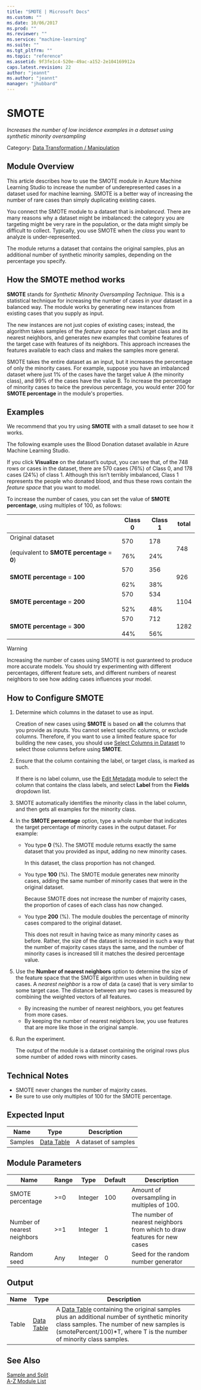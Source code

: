 ```yaml
---
title: "SMOTE | Microsoft Docs"
ms.custom: ""
ms.date: 10/06/2017
ms.prod: ""
ms.reviewer: ""
ms.service: "machine-learning"
ms.suite: ""
ms.tgt_pltfrm: ""
ms.topic: "reference"
ms.assetid: 9f3fe1c4-520e-49ac-a152-2e104169912a
caps.latest.revision: 22
author: "jeannt"
ms.author: "jeannt"
manager: "jhubbard"
---
```

# SMOTE
*Increases the number of low incidence examples in a dataset using synthetic minority oversampling*  
  
 Category: [Data Transformation / Manipulation](data-transformation-manipulation.md)  
  
## Module Overview  

This article describes how to use the SMOTE module in Azure Machine Learning Studio to increase the number of underepresented cases in a dataset used for machine learning. SMOTE is a better way of increasing the number of rare cases than simply duplicating existing cases.  

 You connect the SMOTE module to a dataset that is *imbalanced*. There are many reasons why a dataset might be imbalanced: the category you are targeting might be very rare in the population, or the data might simply be difficult to collect. Typically, you use SMOTE when the *class* you want to analyze is under-represented. 
  
 The module returns a dataset that contains the original samples, plus an additional number of synthetic minority samples, depending on the percentage you specify.  
  
## How the SMOTE method works  

**SMOTE** stands for *Synthetic Minority Oversampling Technique*. This is a statistical technique for increasing the number of cases in your dataset in a balanced way.  The module works by generating new instances from existing cases that you supply as input. 

The new instances are not just copies of existing cases; instead, the algorithm takes samples of the *feature space* for each target class and its nearest neighbors, and generates new examples that combine features of the target case with features of its neighbors. This approach increases the features available to each class and makes the samples more general.  
  
SMOTE takes the entire dataset as an input, but it increases the percentage of only the minority cases. For example, suppose you have an imbalanced dataset where just 1% of the cases have the target value A (the minority class), and 99% of the cases have the value B. To increase the percentage of minority cases to twice the previous percentage, you would enter 200 for **SMOTE percentage** in the module's properties.  
  
## Examples  

We recommend that you try using **SMOTE** with a small dataset to see how it works.  
  
 The following example uses the Blood Donation dataset available in Azure Machine Learning Studio.  
  
 If you click **Visualize** on the dataset’s output, you can see that, of the 748 rows or cases in the dataset, there are 570 cases (76%) of Class 0, and 178 cases (24%) of class 1. Although this isn’t terribly imbalanced, Class 1 represents the people who donated blood, and thus these rows contain the *feature space* that you want to model. 
 
 To increase the number of cases, you can set the value of **SMOTE percentage**, using multiples of 100, as follows:  
  
||Class 0|Class 1|total|  
|-|-------------|-------------|-----------|  
|Original dataset<br /><br /> (equivalent to **SMOTE percentage** = **0**)|570<br /><br /> 76%|178<br /><br /> 24%|748|  
|**SMOTE percentage** = **100**|570<br /><br /> 62%|356<br /><br /> 38%|926|  
|**SMOTE percentage** = **200**|570<br /><br /> 52%|534<br /><br /> 48%|1104|  
|**SMOTE percentage** = **300**|570<br /><br /> 44%|712<br /><br /> 56%|1282|  
  
> [!WARNING]
>  Increasing the number of cases using SMOTE is not guaranteed to produce more accurate models. You should try experimenting with different percentages, different feature sets, and different numbers of nearest neighbors to see how adding cases influences your model.  
  
## How to Configure SMOTE  
  
1.  Determine which columns in the dataset to use as input.  
  
     Creation of new cases using **SMOTE** is based on **all** the columns that you provide as inputs. You cannot select specific columns, or exclude columns. Therefore, if you want to use a limited feature space for building the new cases, you should use [Select Columns in Dataset](select-columns-in-dataset.md) to select those columns before using **SMOTE**.  
  
2.  Ensure that the column containing the label, or target class, is marked as such.  
  
     If there is no label column, use the [Edit Metadata](edit-metadata.md) module to select the column that contains the class labels, and select **Label** from the **Fields** dropdown list.  
  
3.  SMOTE automatically identifies the minority class in the label column, and then gets all examples for the minority class.  
  
4.  In the **SMOTE percentage** option, type a whole number that indicates the target percentage of minority cases in the output dataset. For example:  
  
    -   You type **0** (%). The SMOTE module returns exactly the same dataset that you provided as input, adding no new minority cases.  
  
         In this dataset, the class proportion has  not changed.  
  
    -   You type **100** (%). The SMOTE module generates new minority cases, adding the same number of minority cases that were in the original dataset.  
  
         Because SMOTE does not increase the number of majority cases, the proportion of cases of each class has  now changed.  
  
    -   You type **200** (%). The module doubles the percentage of minority cases compared to the original dataset.  
  
         This does not result in having twice as many minority cases as before.  Rather, the size of the dataset is increased in such a way that the number of majority cases stays the same, and the number of minority cases is increased till it matches the desired percentage value.  
  
5.  Use the **Number of nearest neighbors** option to determine the size of the feature space that the SMOTE algorithm uses when in building new cases. A *nearest neighbor* is a row of data (a case) that is very similar to some target case. The distance between any two cases is measured by combining the weighted vectors of all features.  
  
     + By increasing the number of nearest neighbors, you get features from more cases.
     + By keeping the number of nearest neighbors low, you use features that are more like those in the original sample.  
  
6.  Run the experiment.  
  
     The output of the module is a dataset containing the original rows plus some number of added rows with minority cases.  
  
## Technical Notes  

+ SMOTE never changes the number of majority cases.  
+ Be sure to use only multiples of 100 for the SMOTE percentage.
  
##  <a name="ExpectedInputs"></a> Expected Input  
  
|Name|Type|Description|  
|----------|----------|-----------------|  
|Samples|[Data Table](data-table.md)|A dataset of samples|  
  
##  <a name="parameters"></a> Module Parameters  
  
|Name|Range|Type|Default|Description|  
|----------|-----------|----------|-------------|-----------------|  
|SMOTE percentage|>=0|Integer|100|Amount of oversampling in multiples of 100.|  
|Number of nearest neighbors|>=1|Integer|1|The number of nearest neighbors from which to draw features for new cases|  
|Random seed|Any|Integer|0|Seed for the random number generator|  
  
##  <a name="Outputs"></a> Output  
  
|Name|Type|Description|  
|----------|----------|-----------------|  
|Table|[Data Table](data-table.md)|A [Data Table](data-table.md) containing the original samples plus an additional number of synthetic minority class samples. The number of new samples is (smotePercent/100)*T, where T is the number of minority class samples.|  
  
## See Also  
 [Sample and Split](data-transformation-sample-and-split.md)   
 [A-Z Module List](a-z-module-list.md)